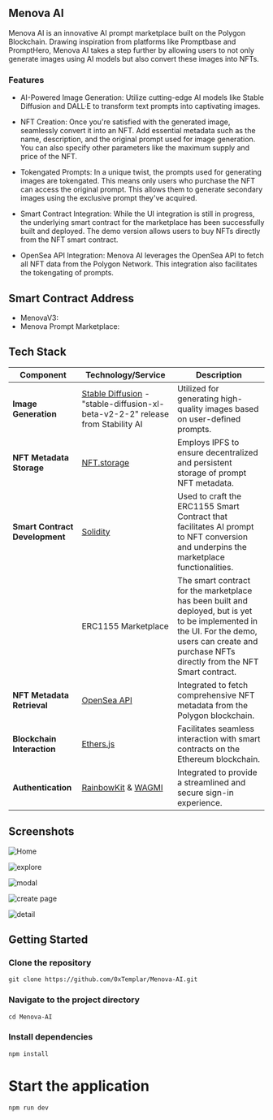 ## Menova AI

Menova AI is an innovative AI prompt marketplace built on the Polygon Blockchain. Drawing inspiration from platforms like Promptbase and PromptHero, Menova AI takes a step further by allowing users to not only generate images using AI models but also convert these images into NFTs.

### Features

- AI-Powered Image Generation: Utilize cutting-edge AI models like Stable Diffusion and DALL·E to transform text prompts into captivating images.

- NFT Creation: Once you're satisfied with the generated image, seamlessly convert it into an NFT. Add essential metadata such as the name, description, and the original prompt used for image generation. You can also specify other parameters like the maximum supply and price of the NFT.

- Tokengated Prompts: In a unique twist, the prompts used for generating images are tokengated. This means only users who purchase the NFT can access the original prompt. This allows them to generate secondary images using the exclusive prompt they've acquired.

- Smart Contract Integration: While the UI integration is still in progress, the underlying smart contract for the marketplace has been successfully built and deployed. The demo version allows users to buy NFTs directly from the NFT smart contract.

- OpenSea API Integration: Menova AI leverages the OpenSea API to fetch all NFT data from the Polygon Network. This integration also facilitates the tokengating of prompts.

## Smart Contract Address

- MenovaV3:
- Menova Prompt Marketplace:

## Tech Stack

| Component                      | Technology/Service                                                                                                     | Description                                                                                                                                                                                        |
| ------------------------------ | ---------------------------------------------------------------------------------------------------------------------- | -------------------------------------------------------------------------------------------------------------------------------------------------------------------------------------------------- |
| **Image Generation**           | [Stable Diffusion](https://stability.ai/stablediffusion) - "stable-diffusion-xl-beta-v2-2-2" release from Stability AI | Utilized for generating high-quality images based on user-defined prompts.                                                                                                                         |
| **NFT Metadata Storage**       | [NFT.storage](https://nft.storage/)                                                                                    | Employs IPFS to ensure decentralized and persistent storage of prompt NFT metadata.                                                                                                                |
| **Smart Contract Development** | [Solidity](https://soliditylang.org/)                                                                                  | Used to craft the ERC1155 Smart Contract that facilitates AI prompt to NFT conversion and underpins the marketplace functionalities.                                                               |
|                                | ERC1155 Marketplace                                                                                                    | The smart contract for the marketplace has been built and deployed, but is yet to be implemented in the UI. For the demo, users can create and purchase NFTs directly from the NFT Smart contract. |
| **NFT Metadata Retrieval**     | [OpenSea API](https://docs.opensea.io/reference/api-overview)                                                          | Integrated to fetch comprehensive NFT metadata from the Polygon blockchain.                                                                                                                 |
| **Blockchain Interaction**     | [Ethers.js](https://docs.ethers.io/)                                                                                   | Facilitates seamless interaction with smart contracts on the Ethereum blockchain.                                                                                                                  |
| **Authentication**             | [RainbowKit](https://www.rainbowkit.com/docs/introduction) & [WAGMI](https://wagmi.sh/)                                | Integrated to provide a streamlined and secure sign-in experience.                                                                                                                                 |

## Screenshots

![Home](https://github.com/0xTemplar/Menova-AI/assets/124390899/cdf60494-f226-403c-9b1b-f65ecfd61099)

![explore](https://github.com/0xTemplar/Menova-AI/assets/124390899/a6e1f4a9-474d-4ed1-acab-c1edd1a927dc)

![modal](https://github.com/0xTemplar/Menova-AI/assets/124390899/70588905-eab4-48cc-ac30-40a8fd46bd7b)

![create page](https://github.com/0xTemplar/Menova-AI/assets/124390899/17ab0f48-643f-4f18-b08b-ee69b7e5f68d)

![detail](https://github.com/0xTemplar/Menova-AI/assets/124390899/21e52d06-38a5-49b1-acfa-9389a0340f91)

## Getting Started

### Clone the repository

`git clone https://github.com/0xTemplar/Menova-AI.git`

### Navigate to the project directory

`cd Menova-AI`

### Install dependencies

`npm install`

# Start the application

`npm run dev`

